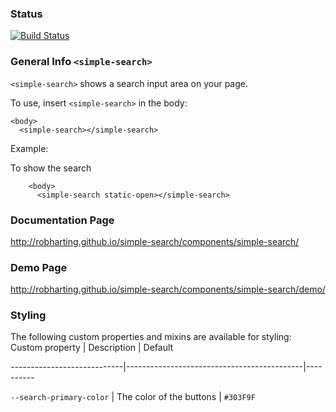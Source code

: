 ### Status
[![Build Status](https://travis-ci.org/robharting/simple-search.svg?branch=master)](https://travis-ci.org/robharting/simple-search)
### General Info `<simple-search>`

`<simple-search>` shows a search input area on your page.

To use, insert `<simple-search>` in the body:

    <body>
      <simple-search></simple-search>

Example:

To show the search 
```
    <body>
      <simple-search static-open></simple-search>
``` 

### Documentation Page

http://robharting.github.io/simple-search/components/simple-search/

### Demo Page

http://robharting.github.io/simple-search/components/simple-search/demo/

### Styling
The following custom properties and mixins are available for styling:
Custom property | Description | Default

----------------------------|--------------------------------------------|----------

`--search-primary-color` | The color of the buttons | `#303F9F`